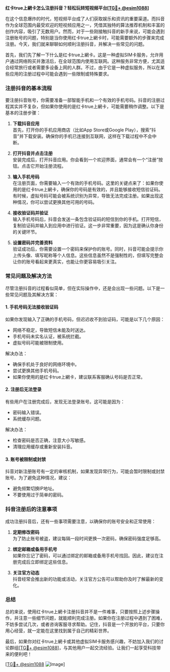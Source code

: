 **红卡true上網卡怎么注册抖音？轻松玩转短视频平台[[TG💪+ @esim1088](https://t.me/s/esim1088)]**

在这个信息爆炸的时代，短视频平台成了人们获取娱乐和资讯的重要渠道。而抖音作为全球范围内最受欢迎的短视频应用之一，凭借其独特的算法推荐机制和丰富的创作内容，吸引了无数用户。然而，对于一些刚接触抖音的新手来说，可能会遇到注册账号的问题，特别是当你使用红卡true上網卡时，可能需要额外的步骤来完成注册。今天，我们就来聊聊如何顺利注册抖音，并解决一些常见的问题。

首先，我们先了解一下什么是红卡true上網卡。这是一种虚拟SIM卡服务，允许用户通过网络购买并激活后，在全球范围内使用互联网。这种服务非常方便，尤其适合经常旅行或者需要多设备上网的人群。不过，由于它是一种虚拟服务，所以在某些应用的注册过程中可能会遇到一些限制或特殊要求。

### 注册抖音的基本流程

要注册抖音账号，你需要准备一部智能手机和一个有效的手机号码。抖音的注册过程其实并不复杂，但如果你使用的是红卡true上網卡，可能需要稍作调整。以下是基本的注册步骤：

1. **下载抖音应用**  
   首先，打开你的手机应用商店（比如App Store或Google Play），搜索“抖音”并下载安装。确保你的手机已连接到互联网，这样在下载过程中不会中断。

2. **打开抖音并点击注册**  
   安装完成后，打开抖音应用。你会看到一个欢迎界面，通常会有一个“注册”按钮。点击它开始注册流程。

3. **输入手机号码**  
   在注册页面，你需要输入一个有效的手机号码。这里的关键点来了：如果你使用的是红卡true上網卡，确保你的号码是有效的，并且能够接收短信验证码。有时候，虚拟号码可能会被系统识别为异常，导致无法完成注册。如果出现这种情况，你可以尝试更换其他可用的号码。

4. **接收验证码并验证**  
   输入手机号码后，抖音会发送一条包含验证码的短信到你的手机。打开短信，复制验证码并输入到应用中进行验证。这一步非常重要，因为这是确认你身份的关键环节。

5. **设置密码并完善资料**  
   验证成功后，你需要设置一个密码来保护你的账号。同时，抖音可能会提示你上传头像、填写昵称等个人信息。这些信息虽然不是强制性的，但填写完整会让你的账号看起来更真实，也能让你更容易吸引关注。

### 常见问题及解决方法

尽管注册抖音的过程看似简单，但在实际操作中，还是会出现一些问题。以下是一些常见问题及其解决方案：

#### 1. 手机号码无法接收验证码  
   如果你发现输入了正确的手机号码，但迟迟收不到验证码，可能是以下几个原因：
   - 网络不稳定，导致短信未能及时送达。
   - 手机号码未实名认证，被系统拦截。
   - 虚拟号码可能被限制使用。

   解决办法：
   - 确保手机处于良好的网络环境中。
   - 尝试更换其他手机号码。
   - 如果你使用的是红卡true上網卡，建议联系客服确认号码是否正常。

#### 2. 注册后无法登录  
   有些用户在注册完成后，发现无法登录账号。这可能是因为：
   - 密码输入错误。
   - 系统缓存问题。

   解决办法：
   - 检查密码是否正确，注意大小写敏感。
   - 清理应用缓存或重新安装抖音。

#### 3. 账号被限制或封禁  
   抖音对新注册账号有一定的审核机制，如果发现异常行为，可能会暂时限制或封禁账号。为了避免这种情况，建议：
   - 避免频繁切换IP地址。
   - 不要使用过于简单的密码。

### 抖音注册后的注意事项

成功注册抖音后，还有一些事项需要注意，以确保你的账号安全和正常使用：

1. **定期修改密码**  
   为了防止账号被盗，建议每隔一段时间更换一次密码，确保密码强度足够高。

2. **绑定邮箱或备用手机号**  
   如果你忘记了密码，可以通过绑定的邮箱或备用手机号找回。因此，建议在注册完成后立即绑定这些信息。

3. **关注官方动态**  
   抖音经常会推出新的功能或活动，关注官方公告可以帮助你及时了解最新的变化。

### 总结

总的来说，使用红卡true上網卡注册抖音并不是一件难事，只要按照上述步骤操作，并注意一些细节问题，就能顺利完成注册。如果你在注册过程中遇到了困难，不妨多尝试几次，或者咨询客服寻求帮助。记住，抖音是一个开放的平台，只要你用心经营，就一定能在这里找到属于自己的精彩世界。

最后，如果你对红卡true上網卡或其他虚拟SIM卡服务感兴趣，不妨加入我们的讨论群组[[TG💪+ @esim1088](https://t.me/s/esim1088)]，与其他用户一起交流经验。让我们一起享受科技带来的便利吧！

[[TG💪+ @esim1088](https://t.me/s/esim1088) ![Image](https://i.postimg.cc/4NQfJmqS/Snipaste-2025-05-13-00-14-12.png)]